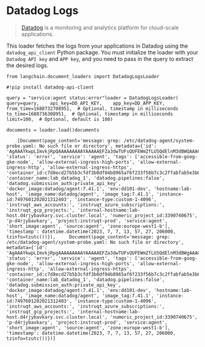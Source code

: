 Datadog Logs
============

> [Datadog](https://www.datadoghq.com/) is a monitoring and analytics platform for cloud-scale applications.

This loader fetches the logs from your applications in Datadog using the `datadog_api_client` Python package. You must initialize the loader with your `Datadog API key` and `APP key`, and you need to pass in the query to extract the desired logs.

    from langchain.document_loaders import DatadogLogsLoader

    #!pip install datadog-api-client

    query = "service:agent status:error"loader = DatadogLogsLoader(    query=query,    api_key=DD_API_KEY,    app_key=DD_APP_KEY,    from_time=1688732708951,  # Optional, timestamp in milliseconds    to_time=1688736308951,  # Optional, timestamp in milliseconds    limit=100,  # Optional, default is 100)

    documents = loader.load()documents

        [Document(page_content='message: grep: /etc/datadog-agent/system-probe.yaml: No such file or directory', metadata={'id': 'AgAAAYkwpLImvkjRpQAAAAAAAAAYAAAAAEFZa3dwTUFsQUFEWmZfLU5QdElnM3dBWQAAACQAAAAAMDE4OTMwYTQtYzk3OS00MmJjLTlhNDAtOTY4N2EwY2I5ZDdk', 'status': 'error', 'service': 'agent', 'tags': ['accessible-from-goog-gke-node', 'allow-external-ingress-high-ports', 'allow-external-ingress-http', 'allow-external-ingress-https', 'container_id:c7d8ecd27b5b3cfdf3b0df04b8965af6f233f56b7c3c2ffabfab5e3b6ccbd6a5', 'container_name:lab_datadog_1', 'datadog.pipelines:false', 'datadog.submission_auth:private_api_key', 'docker_image:datadog/agent:7.41.1', 'env:dd101-dev', 'hostname:lab-host', 'image_name:datadog/agent', 'image_tag:7.41.1', 'instance-id:7497601202021312403', 'instance-type:custom-1-4096', 'instruqt_aws_accounts:', 'instruqt_azure_subscriptions:', 'instruqt_gcp_projects:', 'internal-hostname:lab-host.d4rjybavkary.svc.cluster.local', 'numeric_project_id:3390740675', 'p-d4rjybavkary', 'project:instruqt-prod', 'service:agent', 'short_image:agent', 'source:agent', 'zone:europe-west1-b'], 'timestamp': datetime.datetime(2023, 7, 7, 13, 57, 27, 206000, tzinfo=tzutc())}),     Document(page_content='message: grep: /etc/datadog-agent/system-probe.yaml: No such file or directory', metadata={'id': 'AgAAAYkwpLImvkjRpgAAAAAAAAAYAAAAAEFZa3dwTUFsQUFEWmZfLU5QdElnM3dBWgAAACQAAAAAMDE4OTMwYTQtYzk3OS00MmJjLTlhNDAtOTY4N2EwY2I5ZDdk', 'status': 'error', 'service': 'agent', 'tags': ['accessible-from-goog-gke-node', 'allow-external-ingress-high-ports', 'allow-external-ingress-http', 'allow-external-ingress-https', 'container_id:c7d8ecd27b5b3cfdf3b0df04b8965af6f233f56b7c3c2ffabfab5e3b6ccbd6a5', 'container_name:lab_datadog_1', 'datadog.pipelines:false', 'datadog.submission_auth:private_api_key', 'docker_image:datadog/agent:7.41.1', 'env:dd101-dev', 'hostname:lab-host', 'image_name:datadog/agent', 'image_tag:7.41.1', 'instance-id:7497601202021312403', 'instance-type:custom-1-4096', 'instruqt_aws_accounts:', 'instruqt_azure_subscriptions:', 'instruqt_gcp_projects:', 'internal-hostname:lab-host.d4rjybavkary.svc.cluster.local', 'numeric_project_id:3390740675', 'p-d4rjybavkary', 'project:instruqt-prod', 'service:agent', 'short_image:agent', 'source:agent', 'zone:europe-west1-b'], 'timestamp': datetime.datetime(2023, 7, 7, 13, 57, 27, 206000, tzinfo=tzutc())})]